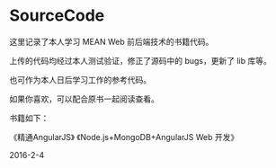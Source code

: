 # SourceCode

这里记录了本人学习 MEAN Web 前后端技术的书籍代码。

上传的代码均经过本人测试验证，修正了源码中的 bugs，更新了 lib 库等。

也可作为本人日后学习工作的参考代码。

如果你喜欢，可以配合原书一起阅读查看。

书籍如下：

《精通AngularJS》
《Node.js+MongoDB+AngularJS Web 开发》

2016-2-4
